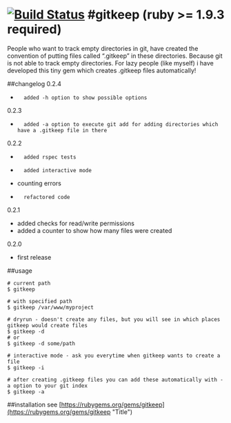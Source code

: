 [![Build Status](https://travis-ci.org/ar1hur/gitkeep.png?branch=master)](https://travis-ci.org/ar1hur/gitkeep)
#gitkeep (ruby >= 1.9.3 required)
=======

People who want to track empty directories in git, have created the convention of putting files called “.gitkeep” in these directories.
Because git is not able to track empty directories.
For lazy people (like myself) i have developed this tiny gem which creates .gitkeep files automatically!

##changelog
0.2.4
-       added -h option to show possible options

0.2.3
-		added -a option to execute git add for adding directories which have a .gitkeep file in there	

0.2.2
-		added rspec tests
-		added interactive mode
- 	counting errors
-		refactored code

0.2.1  
-   added checks for read/write permissions  
-   added a counter to show how many files were created  
    
0.2.0  
-   first release


##usage
``` shell
# current path    
$ gitkeep

# with specified path
$ gitkeep /var/www/myproject

# dryrun - doesn't create any files, but you will see in which places gitkeep would create files
$ gitkeep -d
# or
$ gitkeep -d some/path

# interactive mode - ask you everytime when gitkeep wants to create a file
$ gitkeep -i

# after creating .gitkeep files you can add these automatically with -a option to your git index
$ gitkeep -a
```

##installation
see [https://rubygems.org/gems/gitkeep](https://rubygems.org/gems/gitkeep "Title")
